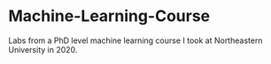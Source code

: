 # Machine-Learning-Course
Labs from a PhD level machine learning course I took at Northeastern University in 2020.
